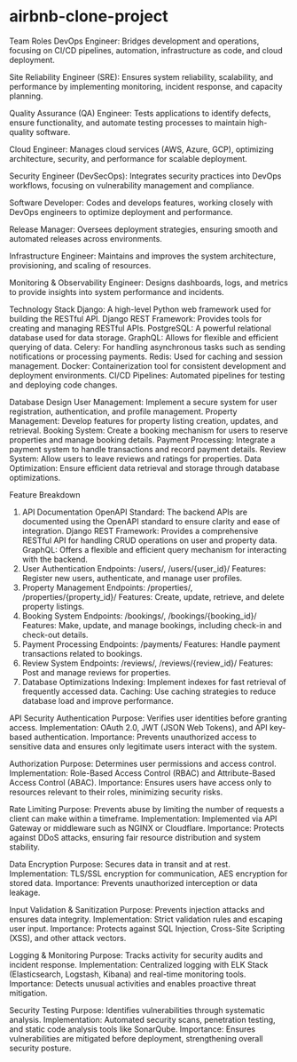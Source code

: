 # airbnb-clone-project
Team Roles
DevOps Engineer: Bridges development and operations, focusing on CI/CD pipelines, automation, infrastructure as code, and cloud deployment.

Site Reliability Engineer (SRE): Ensures system reliability, scalability, and performance by implementing monitoring, incident response, and capacity planning.

Quality Assurance (QA) Engineer: Tests applications to identify defects, ensure functionality, and automate testing processes to maintain high-quality software.

Cloud Engineer: Manages cloud services (AWS, Azure, GCP), optimizing architecture, security, and performance for scalable deployment.

Security Engineer (DevSecOps): Integrates security practices into DevOps workflows, focusing on vulnerability management and compliance.

Software Developer: Codes and develops features, working closely with DevOps engineers to optimize deployment and performance.

Release Manager: Oversees deployment strategies, ensuring smooth and automated releases across environments.

Infrastructure Engineer: Maintains and improves the system architecture, provisioning, and scaling of resources.

Monitoring & Observability Engineer: Designs dashboards, logs, and metrics to provide insights into system performance and incidents.

Technology Stack
Django: A high-level Python web framework used for building the RESTful API.
Django REST Framework: Provides tools for creating and managing RESTful APIs.
PostgreSQL: A powerful relational database used for data storage.
GraphQL: Allows for flexible and efficient querying of data.
Celery: For handling asynchronous tasks such as sending notifications or processing payments.
Redis: Used for caching and session management.
Docker: Containerization tool for consistent development and deployment environments.
CI/CD Pipelines: Automated pipelines for testing and deploying code changes.

Database Design
User Management: Implement a secure system for user registration, authentication, and profile management.
Property Management: Develop features for property listing creation, updates, and retrieval.
Booking System: Create a booking mechanism for users to reserve properties and manage booking details.
Payment Processing: Integrate a payment system to handle transactions and record payment details.
Review System: Allow users to leave reviews and ratings for properties.
Data Optimization: Ensure efficient data retrieval and storage through database optimizations.

Feature Breakdown
1. API Documentation
OpenAPI Standard: The backend APIs are documented using the OpenAPI standard to ensure clarity and ease of integration.
Django REST Framework: Provides a comprehensive RESTful API for handling CRUD operations on user and property data.
GraphQL: Offers a flexible and efficient query mechanism for interacting with the backend.
2. User Authentication
Endpoints: /users/, /users/{user_id}/
Features: Register new users, authenticate, and manage user profiles.
3. Property Management
Endpoints: /properties/, /properties/{property_id}/
Features: Create, update, retrieve, and delete property listings.
4. Booking System
Endpoints: /bookings/, /bookings/{booking_id}/
Features: Make, update, and manage bookings, including check-in and check-out details.
5. Payment Processing
Endpoints: /payments/
Features: Handle payment transactions related to bookings.
6. Review System
Endpoints: /reviews/, /reviews/{review_id}/
Features: Post and manage reviews for properties.
7. Database Optimizations
Indexing: Implement indexes for fast retrieval of frequently accessed data.
Caching: Use caching strategies to reduce database load and improve performance.

API Security
Authentication
Purpose: Verifies user identities before granting access.
Implementation: OAuth 2.0, JWT (JSON Web Tokens), and API key-based authentication.
Importance: Prevents unauthorized access to sensitive data and ensures only legitimate users interact with the system.

Authorization
Purpose: Determines user permissions and access control.
Implementation: Role-Based Access Control (RBAC) and Attribute-Based Access Control (ABAC).
Importance: Ensures users have access only to resources relevant to their roles, minimizing security risks.

Rate Limiting
Purpose: Prevents abuse by limiting the number of requests a client can make within a timeframe.
Implementation: Implemented via API Gateway or middleware such as NGINX or Cloudflare.
Importance: Protects against DDoS attacks, ensuring fair resource distribution and system stability.

Data Encryption
Purpose: Secures data in transit and at rest.
Implementation: TLS/SSL encryption for communication, AES encryption for stored data.
Importance: Prevents unauthorized interception or data leakage.

Input Validation & Sanitization
Purpose: Prevents injection attacks and ensures data integrity.
Implementation: Strict validation rules and escaping user input.
Importance: Protects against SQL Injection, Cross-Site Scripting (XSS), and other attack vectors.

Logging & Monitoring
Purpose: Tracks activity for security audits and incident response.
Implementation: Centralized logging with ELK Stack (Elasticsearch, Logstash, Kibana) and real-time monitoring tools.
Importance: Detects unusual activities and enables proactive threat mitigation.

Security Testing
Purpose: Identifies vulnerabilities through systematic analysis.
Implementation: Automated security scans, penetration testing, and static code analysis tools like SonarQube.
Importance: Ensures vulnerabilities are mitigated before deployment, strengthening overall security posture.
